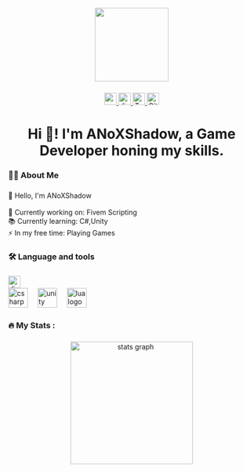 <br clear="both">

<div align="center">
  <img height="150" src="https://images-ext-1.discordapp.net/external/8ThdrEQghvQ4Dx4A5kwc-mrkyP7HAY0y2p3M5XSju0g/https/media2.giphy.com/media/v1.Y2lkPTc5MGI3NjExdGhvczVxemNtb2gyNWxyMDhtaTlvdXZubG9xdjU4ZHJuM3puNGtzdSZlcD12MV9pbnRlcm5hbF9naWZfYnlfaWQmY3Q9Zw/dxld1UBIiGuoh31Fus/giphy.webp?animated=true" />
</div>

###

<div align="center">
  <a href="https://www.youtube.com/@anoxstudios" target="_blank" rel="noopener noreferrer">
    <img src="https://img.shields.io/static/v1?message=Youtube&logo=youtube&label=&color=FF0000&logoColor=white&labelColor=&style=for-the-badge" height="25" alt="youtube logo" />
  </a>
  <a href="https://discord.gg/gbJ5SyBJBv" target="_blank" rel="noopener noreferrer">
    <img src="https://img.shields.io/static/v1?message=Discord&logo=discord&label=&color=7289DA&logoColor=white&labelColor=&style=for-the-badge" height="25" alt="discord logo" />
  </a>
  <a href="https://anoxstudios.tebex.io/" target="_blank" rel="noopener noreferrer">
    <img src="https://img.shields.io/static/v1?message=Tebex&logo=google-pay&label=&color=00BFFF&logoColor=white&labelColor=&style=for-the-badge" height="25" alt="Tebex logo" />
  </a>
  <a href="https://anoxstudios.gitbook.io/anoxstudios" target="_blank" rel="noopener noreferrer">
    <img src="https://img.shields.io/static/v1?message=Gitbook&logo=gitbook&label=&color=7952B3&logoColor=white&labelColor=&style=for-the-badge" height="25" alt="Gitbook logo" />
  </a>
</div>

###

<h1 align="center">Hi 👋! I'm ANoXShadow, a Game Developer honing my skills.</h1>

###

<h3 align="left">👩‍💻  About Me</h3>

###

<p align="left">👋 Hello, I'm ANoXShadow<br><br>    🔭 Currently working on: Fivem Scripting<br>    📚 Currently learning: C#,Unity<br>    ⚡ In my free time: Playing Games</p>

###

<h3 align="left">🛠 Language and tools</h3>

###
<a href="https://discord.gg/gbJ5SyBJBv" target="_blank" rel="noopener noreferrer">
  <img src="https://img.shields.io/discord/1318710792928886844?label=Join%20our%20Discord&logo=discord&color=7289DA&style=for-the-badge" height="25" alt="discord badge" />
</a>

<div align="left">
  <img src="https://cdn.jsdelivr.net/gh/devicons/devicon/icons/csharp/csharp-original.svg" height="40" alt="csharp logo" />
  <img width="12" />
  <img src="https://cdn.jsdelivr.net/gh/devicons/devicon/icons/unity/unity-original.svg" height="40" alt="unity logo" />
  <img width="12" />
  <img src="https://cdn.jsdelivr.net/gh/devicons/devicon/icons/lua/lua-original.svg" height="40" alt="lua logo" />
</div>

###

<h3 align="left">🔥   My Stats :</h3>

###

<div align="center">
  <img src="https://github-readme-stats.vercel.app/api?username=anoxshadow&hide_title=false&hide_rank=false&show_icons=true&include_all_commits=true&count_private=true&disable_animations=false&theme=dracula&locale=en&hide_border=false&order=1" height="250" alt="stats graph" />
</div>

###
